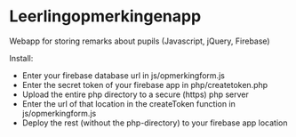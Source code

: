 # Leerlingopmerkingenapp
Webapp for storing remarks about pupils (Javascript, jQuery, Firebase)

Install:
- Enter your firebase database url in js/opmerkingform.js
- Enter the secret token of your firebase app in php/createtoken.php
- Upload the entire php directory to a secure (https) php server
- Enter the url of that location in the createToken function in js/opmerkingform.js
- Deploy the rest (without the php-directory) to your firebase app location